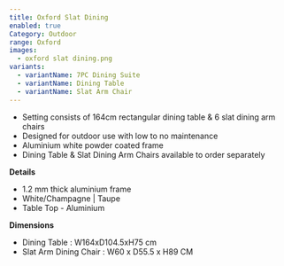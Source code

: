 ```yaml
---
title: Oxford Slat Dining
enabled: true
Category: Outdoor
range: Oxford
images:
  - oxford slat dining.png
variants:
  - variantName: 7PC Dining Suite
  - variantName: Dining Table
  - variantName: Slat Arm Chair
---
```

* Setting consists of 164cm rectangular dining table & 6 slat dining arm chairs
* Designed for outdoor use with low to no maintenance
* Aluminium white powder coated frame
* Dining Table & Slat Dining Arm Chairs available to order separately

**Details**
* 1.2 mm thick aluminium frame
* White/Champagne | Taupe
* Table Top - Aluminium


**Dimensions**
* Dining Table : W164xD104.5xH75 cm
* Slat Arm Dining Chair : W60 x D55.5 x H89 CM
